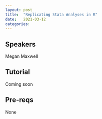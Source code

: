 ```yaml
---
layout: post
title:  "Replicating Stata Analyses in R"
date:   2021-03-12
categories:
---
```


## Speakers

Megan Maxwell

## Tutorial

Coming soon

## Pre-reqs
None
